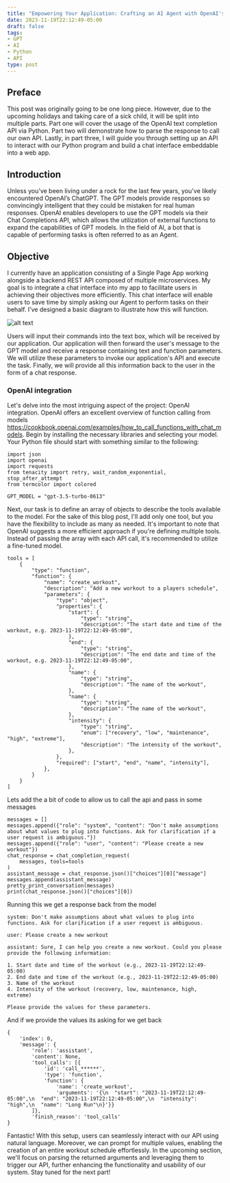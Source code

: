 ```yaml
---
title: "Empowering Your Application: Crafting an AI Agent with OpenAI's GPT"
date: 2023-11-19T22:12:49-05:00
draft: false
tags:
- GPT
- AI
- Python
- API
type: post
---
```

## Preface
This post was originally going to be one long piece. However, due to the upcoming holidays and taking care of a sick child, 
it will be split into multiple parts. Part one will cover the usage of the OpenAI text completion API via Python. Part two will demonstrate how to parse the response to call our own API. 
Lastly, in part three, I will guide you through setting up an API to interact with our Python program and build a chat interface embeddable into a web app.

## Introduction
Unless you've been living under a rock for the last few years, you've likely encountered OpenAI’s ChatGPT. 
The GPT models provide responses so convincingly intelligent that they could be mistaken for real human responses. 
OpenAI enables developers to use the GPT models via their Chat Completions API, 
which allows the utilization of external functions to expand the capabilities of GPT models. 
In the field of AI, a bot that is capable of performing tasks is often referred to as an Agent.

## Objective
I currently have an application consisting of a Single Page App working alongside a backend REST API composed of multiple microservices. 
My goal is to integrate a chat interface into my app to facilitate users in achieving their objectives more efficiently. 
This chat interface will enable users to save time by simply asking our Agent to perform tasks on their behalf. 
I’ve designed a basic diagram to illustrate how this will function.

![alt text](/images/chat.png "Sequence diagram of chat interface working")

Users will input their commands into the text box, which will be received by our application. 
Our application will then forward the user's message to the GPT model and receive a response containing text and function parameters. 
We will utilize these parameters to invoke our application's API and execute the task. 
Finally, we will provide all this information back to the user in the form of a chat response.


### OpenAI integration
Let's delve into the most intriguing aspect of the project: OpenAI integration. 
OpenAI offers an excellent overview of function calling from models https://cookbook.openai.com/examples/how_to_call_functions_with_chat_models. 
Begin by installing the necessary libraries and selecting your model. Your Python file should start with something similar to the following:
```
import json
import openai
import requests
from tenacity import retry, wait_random_exponential, stop_after_attempt
from termcolor import colored

GPT_MODEL = "gpt-3.5-turbo-0613"
```
Next, our task is to define an array of objects to describe the tools available to the model. 
For the sake of this blog post, I'll add only one tool, but you have the flexibility to include as many as needed. 
It's important to note that OpenAI suggests a more efficient approach if you're defining multiple tools. 
Instead of passing the array with each API call, it's recommended to utilize a fine-tuned model.

```
tools = [
    {
        "type": "function",
        "function": {
            "name": "create_workout",
            "description": "Add a new workout to a players schedule",
            "parameters": {
                "type": "object",
                "properties": {
                    "start": {
                        "type": "string",
                        "description": "The start date and time of the workout, e.g. 2023-11-19T22:12:49-05:00",
                    },
                    "end": {
                        "type": "string",
                        "description": "The end date and time of the workout, e.g. 2023-11-19T22:12:49-05:00",
                    },
                    "name": {
                        "type": "string",
                        "description": "The name of the workout",
                    },
                    "name": {
                        "type": "string",
                        "description": "The name of the workout",
                    },
                    "intensity": {
                        "type": "string",
                        "enum": ["recovery", "low", "maintenance", "high", "extreme"],
                        "description": "The intensity of the workout",
                    },
                },
                "required": ["start", "end", "name", "intensity"],
            },
        }
    }
]

```
Lets add the a bit of code to allow us to call the api and pass in some messages

```
messages = []
messages.append({"role": "system", "content": "Don't make assumptions about what values to plug into functions. Ask for clarification if a user request is ambiguous."})
messages.append({"role": "user", "content": "Please create a new workout"})
chat_response = chat_completion_request(
    messages, tools=tools
)
assistant_message = chat_response.json()["choices"][0]["message"]
messages.append(assistant_message)
pretty_print_conversation(messages)
print(chat_response.json()["choices"][0])
```
Running this we get a response back from the model

```
system: Don't make assumptions about what values to plug into functions. Ask for clarification if a user request is ambiguous.

user: Please create a new workout

assistant: Sure, I can help you create a new workout. Could you please provide the following information:

1. Start date and time of the workout (e.g., 2023-11-19T22:12:49-05:00)
2. End date and time of the workout (e.g., 2023-11-19T22:12:49-05:00)
3. Name of the workout
4. Intensity of the workout (recovery, low, maintenance, high, extreme)

Please provide the values for these parameters.

```
And if we provide the values its asking for we get back

```
{
    'index': 0, 
    'message': {
        'role': 'assistant', 
        'content': None, 
        'tool_calls': [{
            'id': 'call_******', 
            'type': 'function', 
            'function': {
                'name': 'create_workout', 
                'arguments': '{\n  "start": "2023-11-19T22:12:49-05:00",\n  "end": "2023-11-19T22:12:49-05:00",\n  "intensity": "high",\n  "name": "Long Run"\n}'}}
        ]}, 
        'finish_reason': 'tool_calls'
}
```
Fantastic! With this setup, users can seamlessly interact with our API using natural language.
Moreover, we can prompt for multiple values, enabling the creation of an entire workout schedule effortlessly. 
In the upcoming section, we'll focus on parsing the returned arguments and leveraging them to trigger our API, 
further enhancing the functionality and usability of our system. Stay tuned for the next part!


